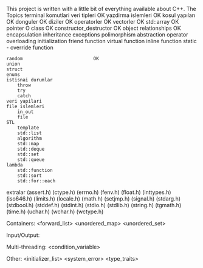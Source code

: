 This project is written with a little bit of everything available about C++.
The Topics
    terminal komutlari
    veri tipleri                    OK
    yazdirma islemleri              OK
    kosul yapıları                  OK
    donguler                        OK
    diziler                         OK
    operatorler                     OK
    vectorler                       OK
    std::array                      OK
    pointer                         O
        class                       OK
        constructor_destructor      OK
        object relationships        OK
        encapsulation
        inheritance
        exceptions
        polimorphism
        abstraction
        operator overloading
        initialization
        friend function
        virtual function
        inline function
        static - override function

    random                          OK
    union
    struct
    enums
    istisnai durumlar 
        throw
        try
        catch
    veri yapilari 
    file islemleri
        in_out 
        file
    STL 
        template
        std::list
        algorithm 
        std::map
        std::deque
        std::set
        std::queue
    lambda
        std::function
        std::sort 
        std::for::each
        

        




extralar
    <cassert> (assert.h)
    <cctype> (ctype.h)
    <cerrno> (errno.h)
    <cfenv> (fenv.h)
    <cfloat> (float.h)
    <cinttypes> (inttypes.h)
    <ciso646> (iso646.h)
    <climits> (limits.h)
    <clocale> (locale.h)
    <cmath> (math.h)
    <csetjmp> (setjmp.h)
    <csignal> (signal.h)
    <cstdarg> (stdarg.h)
    <cstdbool> (stdbool.h)
    <cstddef> (stddef.h)
    <cstdint> (stdint.h)
    <cstdio> (stdio.h)
    <cstdlib> (stdlib.h)
    <cstring> (string.h)
    <ctgmath> (tgmath.h)
    <ctime> (time.h)
    <cuchar> (uchar.h)
    <cwchar> (wchar.h)
    <cwctype> (wctype.h)

Containers:
    <array>
    <deque>
    <forward_list>
    <list>
    <map>
    <queue>
    <set>
    <stack>
    <unordered_map>
    <unordered_set>
    <vector>

Input/Output:
    <fstream>
    <iomanip>
    <ios>
    <iosfwd>
    <iostream>
    <istream>
    <ostream>
    <sstream>
    <streambuf>

Multi-threading:
    <atomic>
    <condition_variable>
    <future>
    <mutex>
    <thread>

Other:
    <algorithm>
    <bitset>
    <chrono>
    <codecvt>
    <complex>
    <exception>
    <functional>
    <initializer_list>
    <iterator>
    <limits>
    <locale>
    <memory>
    <new>
    <numeric>
    <random>
    <ratio>
    <regex>
    <stdexcept>
    <string>
    <system_error>
    <tuple>
    <type_traits>
    <typeindex>
    <typeinfo>
    <utility>
    <valarray>

